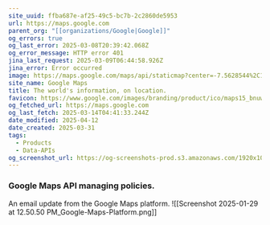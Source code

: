 ```yaml
---
site_uuid: ffba687e-af25-49c5-bc7b-2c2860de5953
url: https://maps.google.com
parent_org: "[[organizations/Google|Google]]"
og_errors: true
og_last_error: 2025-03-08T20:39:42.068Z
og_error_message: HTTP error 401
jina_last_request: 2025-03-09T06:44:58.926Z
jina_error: Error occurred
image: https://maps.google.com/maps/api/staticmap?center=-7.5628544%2C110.8148224&zoom=14&size=900x900&language=en&sensor=false&client=google-maps-frontend&signature=EYypi8iUTI52jV-MGhVF7Ps_1E4
site_name: Google Maps
title: The world's information, on location.
favicon: https://www.google.com/images/branding/product/ico/maps15_bnuw3a_32dp.ico
og_fetched_url: https://maps.google.com
og_last_fetch: 2025-03-14T04:41:33.244Z
date_modified: 2025-04-12
date_created: 2025-03-31
tags:
  - Products
  - Data-APIs
og_screenshot_url: https://og-screenshots-prod.s3.amazonaws.com/1920x1080/80/false/cc76d54415c82e67c1ae5477b670ad9cb9a75371c985a933bb4c7765f2e1935e.jpeg
---
```





















### Google Maps API managing policies. 
An email update from the Google Maps platform.
![[Screenshot 2025-01-29 at 12.50.50 PM_Google-Maps-Platform.png]]
